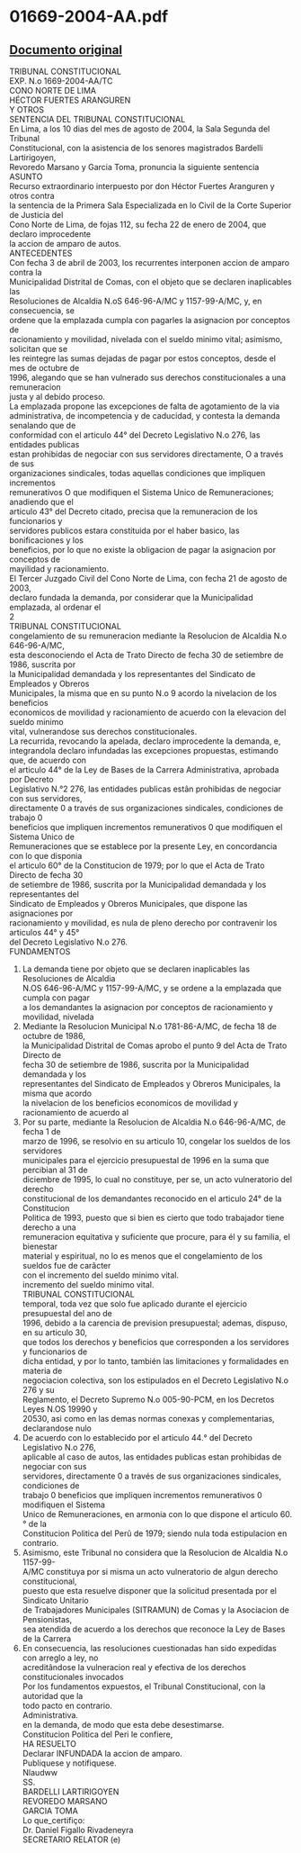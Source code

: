 
01669-2004-AA.pdf
=================
  
[Documento original](https://tc.gob.pe/jurisprudencia/2004/01669-2004-AA.pdf)  
---  
TRIBUNAL CONSTITUCIONAL  
EXP. N.o 1669-2004-AA/TC  
CONO NORTE DE LIMA  
HÉCTOR FUERTES ARANGUREN  
Y OTROS  
SENTENCIA DEL TRIBUNAL CONSTITUCIONAL  
En Lima, a los 10 dias del mes de agosto de 2004, la Sala Segunda del Tribunal  
Constitucional, con la asistencia de los senores magistrados Bardelli Lartirigoyen,  
Revoredo Marsano y Garcia Toma, pronuncia la siguiente sentencia  
ASUNTO  
Recurso extraordinario interpuesto por don Héctor Fuertes Aranguren y otros contra  
la sentencia de la Primera Sala Especializada en lo Civil de la Corte Superior de Justicia del  
Cono Norte de Lima, de fojas 112, su fecha 22 de enero de 2004, que declaro improcedente  
la accion de amparo de autos.  
ANTECEDENTES  
Con fecha 3 de abril de 2003, los recurrentes interponen accion de amparo contra la  
Municipalidad Distrital de Comas, con el objeto que se declaren inaplicables las  
Resoluciones de Alcaldia N.oS 646-96-A/MC y 1157-99-A/MC, y, en consecuencia, se  
ordene que la emplazada cumpla con pagarles la asignacion por conceptos de  
racionamiento y movilidad, nivelada con el sueldo minimo vital; asimismo, solicitan que se  
les reintegre las sumas dejadas de pagar por estos conceptos, desde el mes de octubre de  
1996, alegando que se han vulnerado sus derechos constitucionales a una remuneracion  
justa y al debido proceso.  
La emplazada propone las excepciones de falta de agotamiento de la via  
administrativa, de incompetencia y de caducidad, y contesta la demanda senalando que de  
conformidad con el articulo 44° del Decreto Legislativo N.o 276, las entidades publicas  
estan prohibidas de negociar con sus servidores directamente, O a través de sus  
organizaciones sindicales, todas aquellas condiciones que impliquen incrementos  
remunerativos O que modifiquen el Sistema Unico de Remuneraciones; anadiendo que el  
articulo 43° del Decreto citado, precisa que la remuneracion de los funcionarios y  
servidores publicos estara constituida por el haber basico, las bonificaciones y los  
beneficios, por lo que no existe la obligacion de pagar la asignacion por conceptos de  
mayilidad y racionamiento.  
El Tercer Juzgado Civil del Cono Norte de Lima, con fecha 21 de agosto de 2003,  
declaro fundada la demanda, por considerar que la Municipalidad emplazada, al ordenar el  
2  
TRIBUNAL CONSTITUCIONAL  
congelamiento de su remuneracion mediante la Resolucion de Alcaldia N.o 646-96-A/MC,  
esta desconociendo el Acta de Trato Directo de fecha 30 de setiembre de 1986, suscrita por  
la Municipalidad demandada y los representantes del Sindicato de Empleados y Obreros  
Municipales, la misma que en su punto N.o 9 acordo la nivelacion de los beneficios  
economicos de movilidad y racionamiento de acuerdo con la elevacion del sueldo minimo  
vital, vulnerandose sus derechos constitucionales.  
La recurrida, revocando la apelada, declaro improcedente la demanda, e,  
integrandola declaro infundadas las excepciones propuestas, estimando que, de acuerdo con  
el articulo 44° de la Ley de Bases de la Carrera Administrativa, aprobada por Decreto  
Legislativo N.°2 276, las entidades publicas estân prohibidas de negociar con sus servidores,  
directamente 0 a través de sus organizaciones sindicales, condiciones de trabajo 0  
beneficios que impliquen incrementos remunerativos 0 que modifiquen el Sistema Unico de  
Remuneraciones que se establece por la presente Ley, en concordancia con lo que disponia  
el articulo 60° de la Constitucion de 1979; por lo que el Acta de Trato Directo de fecha 30  
de setiembre de 1986, suscrita por la Municipalidad demandada y los representantes del  
Sindicato de Empleados y Obreros Municipales, que dispone las asignaciones por  
racionamiento y movilidad, es nula de pleno derecho por contravenir los articulos 44° y 45°  
del Decreto Legislativo N.o 276.  
FUNDAMENTOS  
1. La demanda tiene por objeto que se declaren inaplicables las Resoluciones de Alcaldia  
N.OS 646-96-A/MC y 1157-99-A/MC, y se ordene a la emplazada que cumpla con pagar  
a los demandantes la asignacion por conceptos de racionamiento y movilidad, nivelada  
2. Mediante la Resolucion Municipal N.o 1781-86-A/MC, de fecha 18 de octubre de 1986,  
la Municipalidad Distrital de Comas aprobo el punto 9 del Acta de Trato Directo de  
fecha 30 de setiembre de 1986, suscrita por la Municipalidad demandada y los  
representantes del Sindicato de Empleados y Obreros Municipales, la misma que acordo  
la nivelacion de los beneficios economicos de movilidad y racionamiento de acuerdo al  
3. Por su parte, mediante la Resolucion de Alcaldia N.o 646-96-A/MC, de fecha 1 de  
marzo de 1996, se resolvio en su articulo 10, congelar los sueldos de los servidores  
municipales para el ejercicio presupuestal de 1996 en la suma que percibian al 31 de  
diciembre de 1995, lo cual no constituye, per se, un acto vulneratorio del derecho  
constitucional de los demandantes reconocido en el articulo 24° de la Constitucion  
Politica de 1993, puesto que si bien es cierto que todo trabajador tiene derecho a una  
remuneracion equitativa y suficiente que procure, para él y su familia, el bienestar  
material y espiritual, no lo es menos que el congelamiento de los sueldos fue de carâcter  
con el incremento del sueldo minimo vital.  
incremento del sueldo minimo vital.  
TRIBUNAL CONSTITUCIONAL  
temporal, toda vez que solo fue aplicado durante el ejercicio presupuestal del ano de  
1996, debido a la carencia de prevision presupuestal; ademas, dispuso, en su articulo 30,  
que todos los derechos y beneficios que corresponden a los servidores y funcionarios de  
dicha entidad, y por lo tanto, también las limitaciones y formalidades en materia de  
negociacion colectiva, son los estipulados en el Decreto Legislativo N.o 276 y su  
Reglamento, el Decreto Supremo N.o 005-90-PCM, en los Decretos Leyes N.OS 19990 y  
20530, asi como en las demas normas conexas y complementarias, declarandose nulo  
4. De acuerdo con lo establecido por el articulo 44.° del Decreto Legislativo N.o 276,  
aplicable al caso de autos, las entidades publicas estan prohibidas de negociar con sus  
servidores, directamente 0 a través de sus organizaciones sindicales, condiciones de  
trabajo 0 beneficios que impliquen incrementos remunerativos 0 modifiquen el Sistema  
Unico de Remuneraciones, en armonia con lo que dispone el articulo 60.° de la  
Constitucion Politica del Perû de 1979; siendo nula toda estipulacion en contrario.  
5. Asimismo, este Tribunal no considera que la Resolucion de Alcaldia N.o 1157-99-  
A/MC constituya por si misma un acto vulneratorio de algun derecho constitucional,  
puesto que esta resuelve disponer que la solicitud presentada por el Sindicato Unitario  
de Trabajadores Municipales (SITRAMUN) de Comas y la Asociacion de Pensionistas,  
sea atendida de acuerdo a los derechos que reconoce la Ley de Bases de la Carrera  
6. En consecuencia, las resoluciones cuestionadas han sido expedidas con arreglo a ley, no  
acreditândose la vulneracion real y efectiva de los derechos constitucionales invocados  
Por los fundamentos expuestos, el Tribunal Constitucional, con la autoridad que la  
todo pacto en contrario.  
Administrativa.  
en la demanda, de modo que esta debe desestimarse.  
Constitucion Politica del Peri le confiere,  
HA RESUELTO  
Declarar INFUNDADA la accion de amparo.  
Publiquese y notifiquese.  
Nlaudww  
SS.  
BARDELLI LARTIRIGOYEN  
REVOREDO MARSANO  
GARCIA TOMA  
Lo que_certifiço:  
Dr. Daniel Figallo Rivadeneyra  
SECRETARIO RELATOR (e)